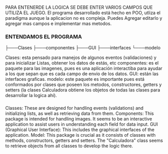 PARA ENTENERDE LA LOGICA SE DEBE ENTER VARIOS CAMPOS QUE UTILIZA EL JUEGO.
El programa desarrollado está hecho en POO, utliza el paradigma aunque la aplicacion no es compleja. 
Puedes Agregar editarlo y agregar mas campos e implementar mas metodos. 

### ENTENDAMOS EL PROGRAMA 
├───Clases
├───componentes
├───GUI
├───interfaces
└───modelo

Clases: esta pensado para manejos de algunos eventos (validaciones) y para inicializar Listas, obtener los datos de estás, etc
componentes: es el paquete para las imagenes, pues es una aplicación interactiba para ayudar a los que sepan que es cada campo de envio de los datos.
GUI: están las interfaces graficas.
modelo: este paquete es importante pues está conformados por clases que poseen los metodos, constructores, getters y setters (la clases Calculadora obtiene los objetos de todas las clases para desarrollar la logica ahí).

###

Classes: These are designed for handling events (validations) and initializing lists, as well as retrieving data from them.
Components: This package is intended for handling images. It seems to be an interactive application to assist users in understanding each field for data input.
GUI (Graphical User Interface): This includes the graphical interfaces of the application.
Model: This package is crucial as it consists of classes with methods, constructors, getters and setters. The "Calculadora" class seems to retrieve objects from all classes to develop the logic there.
